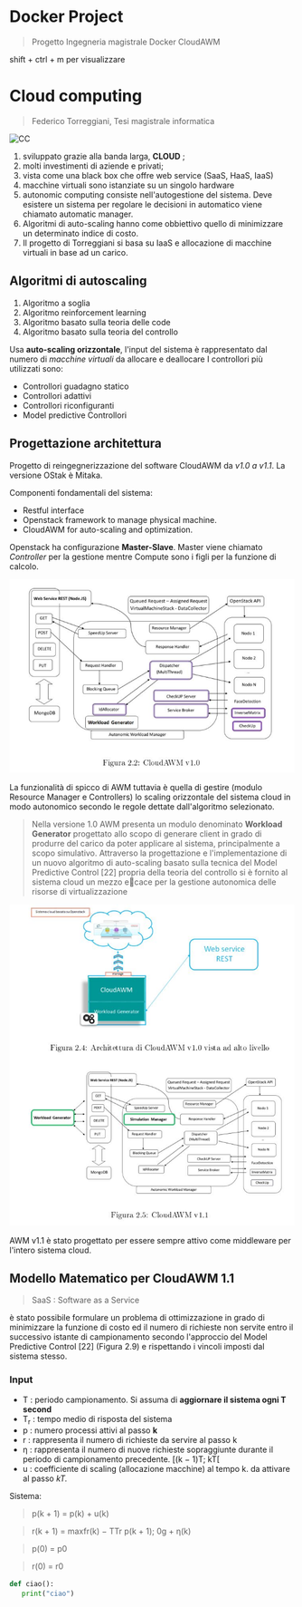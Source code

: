 # Docker Project
> Progetto Ingegneria magistrale Docker CloudAWM

shift + ctrl + m per visualizzare


# Cloud computing
> Federico Torreggiani, Tesi magistrale informatica

![CC](https://www.kcsitglobal.com/images/cloud-computing.png)


1. sviluppato grazie alla banda larga, **CLOUD** ;
2.	molti investimenti di aziende e privati;
3.	vista come una black box che offre web service (SaaS, HaaS, IaaS)
4.	macchine virtuali sono istanziate su un singolo hardware
5.	autonomic computing consiste nell'autogestione del sistema. Deve esistere un sistema per regolare le decisioni in automatico viene chiamato automatic manager.
6.	Algoritmi di auto-scaling hanno come obbiettivo quello di minimizzare un determinato indice di costo.
7.	Il progetto di Torreggiani si basa su IaaS e allocazione di macchine virtuali in base ad un carico.

## Algoritmi di autoscaling
1.	Algoritmo a soglia
2.	Algoritmo reinforcement learning
3.	Algoritmo basato sulla teoria delle code
4.	Algoritmo basato sulla teoria del controllo

Usa __auto-scaling orizzontale__, l'input del sistema è rappresentato
dal numero di _macchine virtuali_ da allocare e deallocare
I controllori più utilizzati sono:
* Controllori guadagno statico
* Controllori adattivi
* Controllori riconfiguranti
* Model predictive Controllori

## Progettazione architettura
Progetto di reingegnerizzazione del software CloudAWM da _v1.0 a v1.1_. La versione OStak è Mitaka.

Componenti fondamentali del sistema:
* Restful interface
* Openstack framework to manage physical machine.
* CloudAWM for auto-scaling and optimization.



Openstack ha configurazione __Master-Slave__.
Master viene chiamato _Controller_ per la gestione mentre Compute sono i figli per la funzione di calcolo.

![CC](CloudAWM.JPG)

La funzionalità di spicco di AWM tuttavia è quella di gestire (modulo Resource
Manager e Controllers) lo scaling orizzontale del sistema cloud in modo autonomico
secondo le regole dettate dall'algoritmo selezionato.
> Nella versione 1.0 AWM presenta un modulo denominato **Workload Generator**
progettato allo scopo di generare client in grado di produrre del carico da poter
applicare al sistema, principalmente a scopo simulativo.
Attraverso la progettazione e l'implementazione di un nuovo algoritmo di
auto-scaling basato sulla tecnica del Model Predictive Control [22] propria della
teoria del controllo si è fornito al sistema cloud un mezzo ecace per la gestione
autonomica delle risorse di virtualizzazione

![CC](CloudAWM_1.1.JPG)

AWM v1.1 è stato progettato per essere sempre attivo come middleware per l'intero sistema cloud.



## Modello Matematico per CloudAWM 1.1
> SaaS : Software as a Service

è stato possibile formulare un problema di
ottimizzazione in grado di minimizzare la funzione di costo ed il numero di richieste
non servite entro il successivo istante di campionamento secondo l'approccio del
Model Predictive Control [22] (Figura 2.9) e rispettando i vincoli imposti dal sistema
stesso.

### Input
* T : periodo campionamento. Si assuma di **aggiornare il sistema ogni T second**
* T<sub>r</sub> : tempo medio di risposta del sistema
* p : numero processi attivi al passo __k__
* r : rappresenta il numero di richieste da servire
al passo k
* η : rappresenta il numero di nuove richieste sopraggiunte durante il periodo
di campionamento precedente. [(k − 1)T; kT[
* u : coefficiente di scaling (allocazione macchine) al tempo k. da attivare al passo _kT._


Sistema:
>p(k + 1) = p(k) + u(k)

>r(k + 1) = maxfr(k) − TTr p(k + 1); 0g + η(k)

>p(0) = p0

>r(0) = r0

```python
def ciao():
   print("ciao")
```

